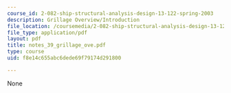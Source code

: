 ```yaml
---
course_id: 2-082-ship-structural-analysis-design-13-122-spring-2003
description: Grillage Overview/Introduction
file_location: /coursemedia/2-082-ship-structural-analysis-design-13-122-spring-2003/f8e14c655abc6dede69f79174d291800_notes_39_grillage_ove.pdf
file_type: application/pdf
layout: pdf
title: notes_39_grillage_ove.pdf
type: course
uid: f8e14c655abc6dede69f79174d291800

---
```

None